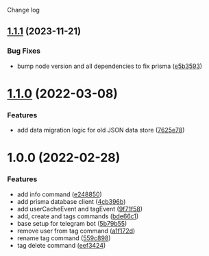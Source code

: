 Change log

## [1.1.1](https://github.com/zp-bots-telegram/group-tag-bot/compare/v1.1.0...v1.1.1) (2023-11-21)


### Bug Fixes

* bump node version and all dependencies to fix prisma ([e5b3593](https://github.com/zp-bots-telegram/group-tag-bot/commit/e5b3593850688918aee2a92d4ec85bee36cf20e5))

# [1.1.0](https://github.com/zp-bots-telegram/group-tag-bot/compare/v1.0.0...v1.1.0) (2022-03-08)


### Features

* add data migration logic for old JSON data store ([7625e78](https://github.com/zp-bots-telegram/group-tag-bot/commit/7625e78cbeee3f3b0ed6584381833a6b51b227f9))

# 1.0.0 (2022-02-28)


### Features

* add info command ([e248850](https://github.com/zp-bots-telegram/group-tag-bot/commit/e248850fec4c1f37e365ce6890b9108f5d029068))
* add prisma database client ([4cb396b](https://github.com/zp-bots-telegram/group-tag-bot/commit/4cb396bccfe65076924dc2141843f764ac494952))
* add userCacheEvent and tagEvent ([9f71f58](https://github.com/zp-bots-telegram/group-tag-bot/commit/9f71f58ef1327122eba9ce4ced8c006129313849))
* add, create and tags commands ([bde66c1](https://github.com/zp-bots-telegram/group-tag-bot/commit/bde66c19c17f283e011280302bb137397018894c))
* base setup for telegram bot ([5b79b55](https://github.com/zp-bots-telegram/group-tag-bot/commit/5b79b55dfd7f462ef3e4a8a1cd576cf3f59b2d1f))
* remove user from tag command ([a1f172d](https://github.com/zp-bots-telegram/group-tag-bot/commit/a1f172d3da460e26a1204cea39d8b16e6cac1572))
* rename tag command ([559c898](https://github.com/zp-bots-telegram/group-tag-bot/commit/559c89873a9d47652e1b2c71ec848a828fc8a11a))
* tag delete command ([eef3424](https://github.com/zp-bots-telegram/group-tag-bot/commit/eef34248f3293ba4e15696be270a24816024b5ef))
